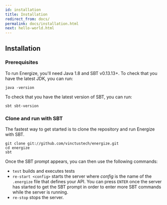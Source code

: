 ```yaml
---
id: installation
title: Installation
redirect_from: docs/
permalink: docs/installation.html
next: hello-world.html
---
```


## Installation

### Prerequisites

To run Energize, you'll need Java 1.8 and SBT v0.13.13+. To check that you have the latest JDK, you can run:

```
java -version
```

To check that you have the latest version of SBT, you can run:

```
sbt sbt-version
```

### Clone and run with SBT

The fastest way to get started is to clone the repository and run Energize with SBT.

```
git clone git://github.com/vinctustech/energize.git
cd energize
sbt
```

Once the SBT prompt appears, you can then use the following commands:

- `test` builds and executes tests
- `re-start <config>` starts the server where *config* is the name of the `.energize` file that defines your API. You can press `ENTER` once the server has started to get the SBT prompt in order to enter more SBT commands while the server is running.
- `re-stop` stops the server.
